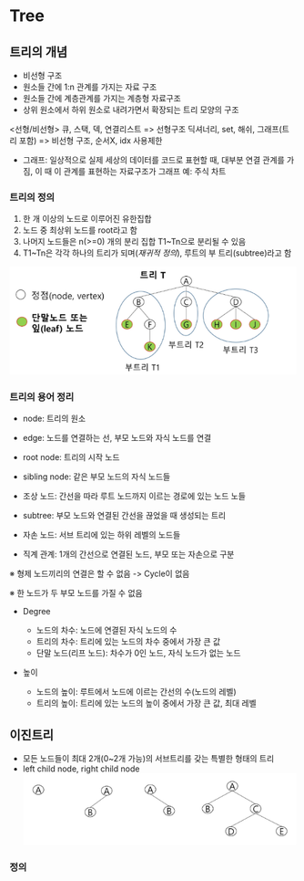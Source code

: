 # Tree

## 트리의 개념
- 비선형 구조
- 원소들 간에 1:n 관계를 가지는 자료 구조
- 원소들 간에 계층관계를 가지는 계층형 자료구조
- 상위 원소에서 하위 원소로 내려가면서 확장되는 트리 모양의 구조

<선형/비선형>
큐, 스택, 덱, 연결리스트
=> 선형구조
딕셔너리, set, 해쉬, 그래프(트리 포함)
=> 비선형 구조, 순서X, idx 사용제한

* 그래프: 일상적으로 실제 세상의 데이터를 코드로 표현할 때,
대부분 연결 관계를 가짐, 이 때 이 관계를 표현하는 자료구조가 그래프
예: 주식 차트

### 트리의 정의
1) 한 개 이상의 노드로 이루어진 유한집합
2) 노드 중 최상위 노드를 root라고 함
3) 나머지 노드들은 n(>=0) 개의 분리 집합 T1~Tn으로 분리될 수 있음
4) T1~Tn은 각각 하나의 트리가 되며(*재귀적 정의*), 루트의 부 트리(subtree)라고 함

![alt text](image-6.png)

### 트리의 용어 정리
* node: 트리의 원소
* edge: 노드를 연결하는 선, 부모 노드와 자식 노드를 연결


* root node: 트리의 시작 노드
* sibling node: 같은 부모 노드의 자식 노드들
* 조상 노드: 간선을 따라 루트 노드까지 이르는 경로에 있는 노드 노들
* subtree: 부모 노드와 연결된 간선을 끊었을 때 생성되는 트리
* 자손 노드: 서브 트리에 있는 하위 레벨의 노드들
* 직계 관계: 1개의 간선으로 연결된 노드, 부모 또는 자손으로 구분

※ 형제 노드끼리의 연결은 할 수 없음 -> Cycle이 없음

※ 한 노드가 두 부모 노드를 가질 수 없음

* Degree
  - 노드의 차수: 노드에 연결된 자식 노드의 수
  - 트리의 차수: 트리에 있는 노드의 차수 중에서 가장 큰 값
  - 단말 노드(리프 노드): 차수가 0인 노드, 자식 노드가 없는 노드


* 높이
  - 노드의 높이: 루트에서 노드에 이르는 간선의 수(노드의 레벨)
  - 트리의 높이: 트리에 있는 노드의 높이 중에서 가장 큰 값, 최대 레벨

## 이진트리
- 모든 노드들이 최대 2개(0~2개 가능)의 서브트리를 갖는 특별한 형태의 트리
- left child node, right child node
![alt text](image-7.png)
### 정의